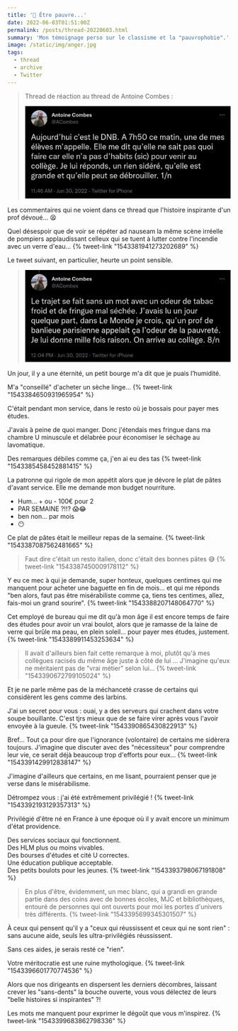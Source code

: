 ```yaml
---
title: '🧶 Être pauvre...'
date: 2022-06-03T01:51:00Z
permalink: /posts/thread-20220603.html
summary: 'Mon témoignage perso sur le classisme et la "pauvrophobie".'
image: /static/img/anger.jpg
tags:
  - thread
  - archive
  - Twitter
---
```


> Thread de réaction au thread de Antoine Combes :
>
> [![Premier tweet de Antoine Combes daté du 30 juin 2022 : Aujourd’hui c’est le DNB. A 7h50 ce matin, une de mes élèves m’appelle. Elle me dit qu’elle ne sait pas quoi faire car elle n’a pas d’habits (sic) pour venir au collège. Je lui réponds, un rien sidéré, qu’elle est grande et qu’elle peut se débrouiller. 1/n](/static/img/tweets/acombes-20220630.jpg)](https://twitter.com/ACombes/status/1542444543592783874)

Les commentaires qui ne voient dans ce thread que l'histoire inspirante d'un prof dévoué... 😫

Quel désespoir que de voir se répéter ad nauseam la même scène irréelle de pompiers applaudissant celleux qui se tuent à lutter contre l'incendie avec un verre d'eau...
{% tweet-link "1543381941273202689" %}

Le tweet suivant, en particulier, heurte un point sensible.

> [![Tweet issu du même thread de Antoine Combes : Le trajet se fait sans un mot avec un odeur de tabac froid et de fringue mal séchée. J’avais lu un jour quelque part, dans Le Monde je crois, qu’un prof de banlieue parisienne appelait ça l’odeur de la pauvreté. Je lui donne mille fois raison. On arrive au collège. 8/n](/static/img/tweets/acombes-20220630-2.jpg)](https://twitter.com/ACombes/status/1542449078327513088)

Un jour, il y a une éternité, un petit bourge m'a dit que je puais l’humidité.

M'a "conseillé" d'acheter un sèche linge...
{% tweet-link "1543384650931965954" %}

C'était pendant mon service, dans le resto où je bossais pour payer mes études.

J'avais à peine de quoi manger.
Donc j'étendais mes fringue dans ma chambre U minuscule et délabrée pour économiser le séchage au lavomatique.

Des remarques débiles comme ça, j'en ai eu des tas
{% tweet-link "1543385458452881415" %}

La patronne qui rigole de mon appétit alors que je dévore le plat de pâtes d'avant service. Elle me demande mon budget nourriture.

- Hum... + ou - 100€ pour 2
- PAR SEMAINE ?!!? 😱😂
- ben non... par mois
- 😶

Ce plat de pâtes était le meilleur repas de la semaine.
{% tweet-link "1543387087562481665" %}

> Faut dire c'était un resto italien, donc c'était des bonnes pâtes 😅
> {% tweet-link "1543387450009178112" %}

Y eu ce mec à qui je demande, super honteux, quelques centimes qui me manquent pour acheter une baguette en fin de mois... et qui me réponds "ben alors, faut pas être misérabiliste comme ça, tiens tes centimes, allez, fais-moi un grand sourire".
{% tweet-link "1543388207148064770" %}

Cet employé de bureau qui me dit qu'à mon âge il est encore temps de faire des études pour avoir un vrai boulot, alors que je ramasse de la laine de verre qui brûle ma peau, en plein soleil... pour payer mes études, justement.
{% tweet-link "1543389911453253634" %}

> Il avait d'ailleurs bien fait cette remarque à moi, plutôt qu'à mes collègues racisés du même âge juste à côté de lui ... J'imagine qu'eux ne méritaient pas de "vrai métier" selon lui...
> {% tweet-link "1543390672799105024" %}

Et je ne parle même pas de la méchanceté crasse de certains qui considèrent les gens comme des larbins.

J'ai un secret pour vous : ouai, y a des serveurs qui crachent dans votre soupe bouillante. C'est tjrs mieux que de se faire virer après vous l'avoir envoyée à la gueule. 
{% tweet-link "1543390865430822913" %}

Bref...
Tout ça pour dire que l'ignorance (volontaire) de certains me sidèrera toujours.
J'imagine que discuter avec des "nécessiteux" pour comprendre leur vie, ce serait déjà beaucoup trop d'efforts pour eux...
{% tweet-link "1543391429912838147" %}

J'imagine d'ailleurs que certains, en me lisant, pourraient penser que je verse dans le misérabilisme.

Détrompez vous : j'ai été extrêmement privilégié !
{% tweet-link "1543392193129357313" %}

Privilégié d'être né en France à une époque où il y avait encore un minimum d'état providence.

Des services sociaux qui fonctionnent.\
Des HLM plus ou moins vivables.\
Des bourses d'études et cité U correctes.\
Une éducation publique acceptable.\
Des petits boulots pour les jeunes.
{% tweet-link "1543393798067191808" %}

> En plus d'être, évidemment, un mec blanc, qui a grandi en grande partie dans des coins avec de bonnes écoles, MJC et bibliothèques, entouré de personnes qui ont ouverts pour moi les portes d'univers très différents.
> {% tweet-link "1543395699345301507" %}

À ceux qui pensent qu'il y a "ceux qui réussissent et ceux qui ne sont rien" : sans aucune aide, seuls les ultra-privilégiés réussissent.

Sans ces aides, je serais resté ce "rien".

Votre méritocratie est une ruine mythologique.
{% tweet-link "1543396601770774536" %}

Alors que nos dirigeants en dispersent les derniers décombres, laissant crever les "sans-dents" la bouche ouverte, vous vous délectez de leurs "belle histoires si inspirantes" ?!

Les mots me manquent pour exprimer le dégoût que vous m'inspirez.
{% tweet-link "1543399683862798336" %}
